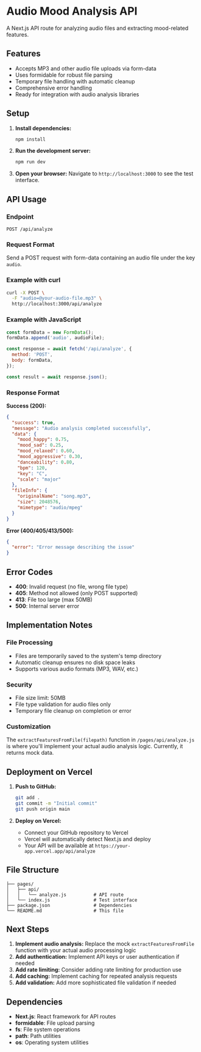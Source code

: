 # Audio Mood Analysis API

A Next.js API route for analyzing audio files and extracting mood-related features.

## Features

- Accepts MP3 and other audio file uploads via form-data
- Uses formidable for robust file parsing
- Temporary file handling with automatic cleanup
- Comprehensive error handling
- Ready for integration with audio analysis libraries

## Setup

1. **Install dependencies:**
   ```bash
   npm install
   ```

2. **Run the development server:**
   ```bash
   npm run dev
   ```

3. **Open your browser:**
   Navigate to `http://localhost:3000` to see the test interface.

## API Usage

### Endpoint
`POST /api/analyze`

### Request Format
Send a POST request with form-data containing an audio file under the key `audio`.

### Example with curl
```bash
curl -X POST \
  -F "audio=@your-audio-file.mp3" \
  http://localhost:3000/api/analyze
```

### Example with JavaScript
```javascript
const formData = new FormData();
formData.append('audio', audioFile);

const response = await fetch('/api/analyze', {
  method: 'POST',
  body: formData,
});

const result = await response.json();
```

### Response Format

**Success (200):**
```json
{
  "success": true,
  "message": "Audio analysis completed successfully",
  "data": {
    "mood_happy": 0.75,
    "mood_sad": 0.25,
    "mood_relaxed": 0.60,
    "mood_aggressive": 0.30,
    "danceability": 0.80,
    "bpm": 120,
    "key": "C",
    "scale": "major"
  },
  "fileInfo": {
    "originalName": "song.mp3",
    "size": 2048576,
    "mimetype": "audio/mpeg"
  }
}
```

**Error (400/405/413/500):**
```json
{
  "error": "Error message describing the issue"
}
```

## Error Codes

- **400**: Invalid request (no file, wrong file type)
- **405**: Method not allowed (only POST supported)
- **413**: File too large (max 50MB)
- **500**: Internal server error

## Implementation Notes

### File Processing
- Files are temporarily saved to the system's temp directory
- Automatic cleanup ensures no disk space leaks
- Supports various audio formats (MP3, WAV, etc.)

### Security
- File size limit: 50MB
- File type validation for audio files only
- Temporary file cleanup on completion or error

### Customization
The `extractFeaturesFromFile(filepath)` function in `/pages/api/analyze.js` is where you'll implement your actual audio analysis logic. Currently, it returns mock data.

## Deployment on Vercel

1. **Push to GitHub:**
   ```bash
   git add .
   git commit -m "Initial commit"
   git push origin main
   ```

2. **Deploy on Vercel:**
   - Connect your GitHub repository to Vercel
   - Vercel will automatically detect Next.js and deploy
   - Your API will be available at `https://your-app.vercel.app/api/analyze`

## File Structure

```
├── pages/
│   ├── api/
│   │   └── analyze.js          # API route
│   └── index.js                # Test interface
├── package.json                # Dependencies
└── README.md                   # This file
```

## Next Steps

1. **Implement audio analysis:** Replace the mock `extractFeaturesFromFile` function with your actual audio processing logic
2. **Add authentication:** Implement API keys or user authentication if needed
3. **Add rate limiting:** Consider adding rate limiting for production use
4. **Add caching:** Implement caching for repeated analysis requests
5. **Add validation:** Add more sophisticated file validation if needed

## Dependencies

- **Next.js**: React framework for API routes
- **formidable**: File upload parsing
- **fs**: File system operations
- **path**: Path utilities
- **os**: Operating system utilities
